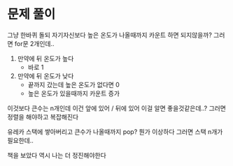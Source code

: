 # 문제 풀이
그냥 한바퀴 돌되 자기자신보다 높은 온도가 나올때까지 카운트 하면 되지않을까?
그러면 for문 2개인데..
1. 만약에 뒤 온도가 높다
    - 바로 1
2. 만약에 뒤 온도가 낮다
   - 끝까지 갔는데 높은 온도가 없다면 0
   - 높은 온도가 있을때까지 카운트 증가

이것보다 큰수는 n개인데 이건 앞에 있어 / 뒤에 있어
이걸 알면 좋을것같은데..?
그러면 정렬을 해야하고 복잡해진다

유레카 
스택에 쌓아버리고 큰수가 나올때까지 pop?
뭔가 이상하다 그러면 스택 n개가 필요한데..

책을 보았다
역시 나는 더 정진해야한다





